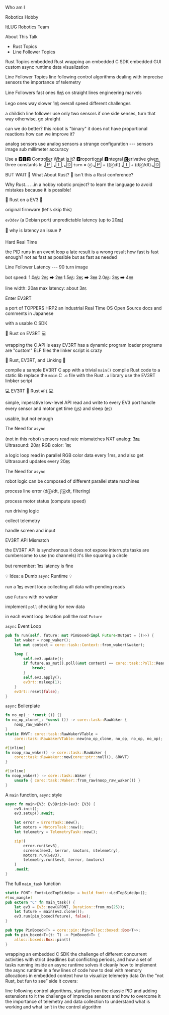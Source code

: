 
Who am I

Robotics Hobby

ItLUG Robotics Team


About This Talk
- Rust Topics
- Line Follower Topics

Rust Topics
embedded Rust
wrapping an embedded C SDK
embedded GUI
custom async runtime
data visualization

Line Follower Topics
line following control algorithms
dealing with imprecise sensors
the importance of telemetry


Line Followers
fast ones
6㎧ on straight lines
engineering marvels

Lego ones
way slower
1㎧ overall speed
different challenges

a childish line follower
use only two sensors
if one side senses, turn that way
otherwise, go straight

can we do better?
this robot is "binary"
it does not have proportional reactions
how can we improve it?

analog sensors
use analog sensors
a strange configuration
--- sensors image
sub millimeter accuracy

Use a 🅿🅸🅳 Controller
What is it?
🅿roportional
🅸ntegral
🅳erivative
given three constants `k`: ₖ🄿, ₖ🄸, ₖ🄳
`turn` = ⓔ⋅ₖ🄿 + (∫ⓔdt)⋅ₖ🄸 + (dⓔ/dt)⋅ₖ🄳


BUT WAIT
🦀 What About Rust? 🦀
isn't this a Rust conference?

Why Rust...
...in a hobby robotic project?
to learn the language
to avoid mistakes
because it is possible!

🦀 Rust on a EV3 🧱

original firmware
(let's skip this)

`ev3dev` (a Debian port)
unpredictable latency (up to 20㎳)

🤔 why is latency an issue ❓


Hard Real Time

the PID runs in an event loop
a late result is a wrong result
how fast is fast enough?
not
as fast as possible
but
as fast as needed

Line Follower Latency
--- 90 turn image

bot speed:
1.0㎧: 2㎳ ➡ 2㎜
1.5㎧: 2㎳ ➡ 3㎜
2.0㎧: 2㎳ ➡ 4㎜

line width: 20㎜
max latency: about 3㎳


Enter EV3RT

a port of TOPPERS HRP2
an industrial Real Time OS
Open Source
docs and comments in Japanese

with a usable C SDK


🦀 Rust on EV3RT 💻

wrapping the C API is easy
EV3RT has a dynamic program loader
programs are "custom" ELF files
the linker script is crazy

🦀 Rust, EV3RT, and Linking 🔗

compile a sample EV3RT C app
with a trivial `main()`
compile Rust code to a static lib
replace the `main` C `.o` file
with the Rust `.a` library
use the EV3RT linbker script

💻 EV3RT 🦀 Rust `API` 💻

simple, imperative low-level API
read and write to every EV3 port
handle every sensor and motor
get time (㎲) and sleep (㎳)

usable, but not enough

The Need for `async`

(not in this robot)
sensors read rate mismatches
NXT analog: 3㎳
Ultrasound: 20㎳
RGB color: 1㎳

a logic loop read in parallel
RGB color data every 1ms, and also
get Ultrasound updates every 20㎳


The Need for `async`

robot logic can be composed of
different parallel state machines

process line error
(dⓔ/dt, ∫ⓔdt, filtering)

process motor status
(compute speed)

run driving logic

collect telemetry

handle screen and input


EV3RT API Mismatch

the EV3RT API is synchronous
it does not expose interrupts
tasks are cumbersome to use
(no channels)
it's like squaring a circle

but remember: 1㎳ latency is fine


💡 Idea: a Dumb `async` Runtime 💡

run a 1㎳ event loop collecting
all data with pending reads

use `Future` with no waker

implement `poll` checking for new data

in each event loop iteration
poll the root `Future`


`async` Event Loop

```rust
pub fn run(self, future: mut PinBoxed<impl Future<Output = ()>>) {
    let waker = noop_waker();
    let mut context = core::task::Context::from_waker(&waker);

    loop {
        self.ev3.update();
        if future.as_mut().poll(&mut context) == core::task::Poll::Ready(()) {
            break;
        }
        self.ev3.apply();
        ev3rt::msleep(1);
    }
    ev3rt::reset(false);
}
```

`async` Boilerplate

```rust
fn no_op(_: *const ()) {}
fn no_op_clone(_: *const ()) -> core::task::RawWaker {
    noop_raw_waker()
}
static RWVT: core::task::RawWakerVTable =
    core::task::RawWakerVTable::new(no_op_clone, no_op, no_op, no_op);

#[inline]
fn noop_raw_waker() -> core::task::RawWaker {
    core::task::RawWaker::new(core::ptr::null(), &RWVT)
}

#[inline]
fn noop_waker() -> core::task::Waker {
    unsafe { core::task::Waker::from_raw(noop_raw_waker()) }
}
```

A `main` function, `async` style

```rust
async fn main<EV3: Ev3Brick>(ev3: EV3) {
    ev3.init();
    ev3.setup().await;

    let error = ErrorTask::new();
    let motors = MotorsTask::new();
    let telemetry = TelemetryTask::new();

    zip!(
        error.run(&ev3),
        screens(&ev3, &error, &motors, &telemetry),
        motors.run(&ev3),
        telemetry.run(&ev3, &error, &motors)
    )
    .await;
}
```

The full `main_task` function

```rust
static FONT: Font<LcdTopSideUp> = build_font::<LcdTopSideUp>();
#[no_mangle]
pub extern "C" fn main_task() {
    let ev3 = Ev3::new(&FONT, Duration::from_ms(25));
    let future = main(ev3.clone());
    ev3.run(pin_boxed(future), false);
}
```

```rust
pub type PinBoxed<T> = core::pin::Pin<alloc::boxed::Box<T>>;
pub fn pin_boxed<T>(t: T) -> PinBoxed<T> {
    alloc::boxed::Box::pin(t)
}
```



wrapping an embedded C SDK
the challenge of different concurrent activities with strict deadlines but conflicting periods, and how a set of tasks running inside an async runtime solves it cleanly
how to implement the async runtime in a few lines of code
how to deal with memory allocations in embedded context
how to visualize telemetry data
On the “not Rust, but fun to see” side it covers:



line following control algorithms, starting from the classic PID and adding extensions to it
the challenge of imprecise sensors and how to overcome it
the importance of telemetry and data collection to understand what is working and what isn’t in the control algorithm